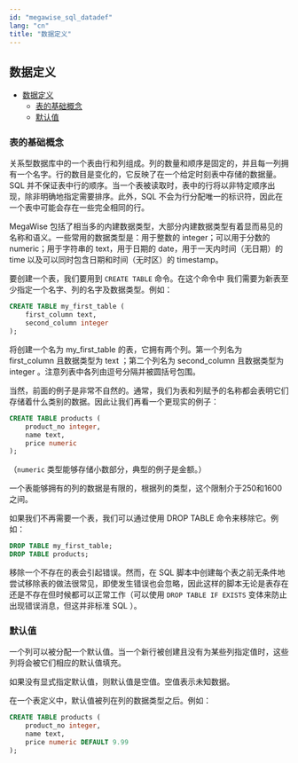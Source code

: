 ```yaml
---
id: "megawise_sql_datadef"
lang: "cn"
title: "数据定义"
---
```

## 数据定义

<!-- TOC -->

- [数据定义](#数据定义)
    - [表的基础概念](#表的基础概念)
    - [默认值](#默认值)

<!-- /TOC -->

### 表的基础概念

关系型数据库中的一个表由行和列组成。列的数量和顺序是固定的，并且每一列拥有一个名字。行的数目是变化的，它反映了在一个给定时刻表中存储的数据量。SQL 并不保证表中行的顺序。当一个表被读取时，表中的行将以非特定顺序出现，除非明确地指定需要排序。此外，SQL 不会为行分配唯一的标识符，因此在一个表中可能会存在一些完全相同的行。

MegaWise 包括了相当多的内建数据类型，大部分内建数据类型有着显而易见的名称和语义。一些常用的数据类型是：用于整数的 integer；可以用于分数的 numeric；用于字符串的 text，用于日期的 date，用于一天内时间（无日期）的 time 以及可以同时包含日期和时间（无时区）的 timestamp。

要创建一个表，我们要用到 `CREATE TABLE` 命令。在这个命令中 我们需要为新表至少指定一个名字、列的名字及数据类型。例如：

```sql
CREATE TABLE my_first_table (
    first_column text,
    second_column integer
);
```

将创建一个名为 my_first_table 的表，它拥有两个列。第一个列名为 first_column 且数据类型为 text ；第二个列名为 second_column 且数据类型为 integer 。注意列表中各列由逗号分隔并被圆括号包围。

当然，前面的例子是非常不自然的。通常，我们为表和列赋予的名称都会表明它们存储着什么类别的数据。因此让我们再看一个更现实的例子：

```sql
CREATE TABLE products (
    product_no integer,
    name text,
    price numeric
);
```

（`numeric` 类型能够存储小数部分，典型的例子是金额。）

一个表能够拥有的列的数据是有限的，根据列的类型，这个限制介于250和1600之间。

如果我们不再需要一个表，我们可以通过使用 DROP TABLE 命令来移除它。例如：

```sql
DROP TABLE my_first_table;
DROP TABLE products;
```

移除一个不存在的表会引起错误。然而，在 SQL 脚本中创建每个表之前无条件地尝试移除表的做法很常见，即使发生错误也会忽略，因此这样的脚本无论是表存在还是不存在但时候都可以正常工作（可以使用 `DROP TABLE IF EXISTS` 变体来防止出现错误消息，但这并非标准 SQL ）。

### 默认值

一个列可以被分配一个默认值。当一个新行被创建且没有为某些列指定值时，这些列将会被它们相应的默认值填充。

如果没有显式指定默认值，则默认值是空值。空值表示未知数据。

在一个表定义中，默认值被列在列的数据类型之后。例如：

```sql
CREATE TABLE products (
    product_no integer,
    name text,
    price numeric DEFAULT 9.99
);
```